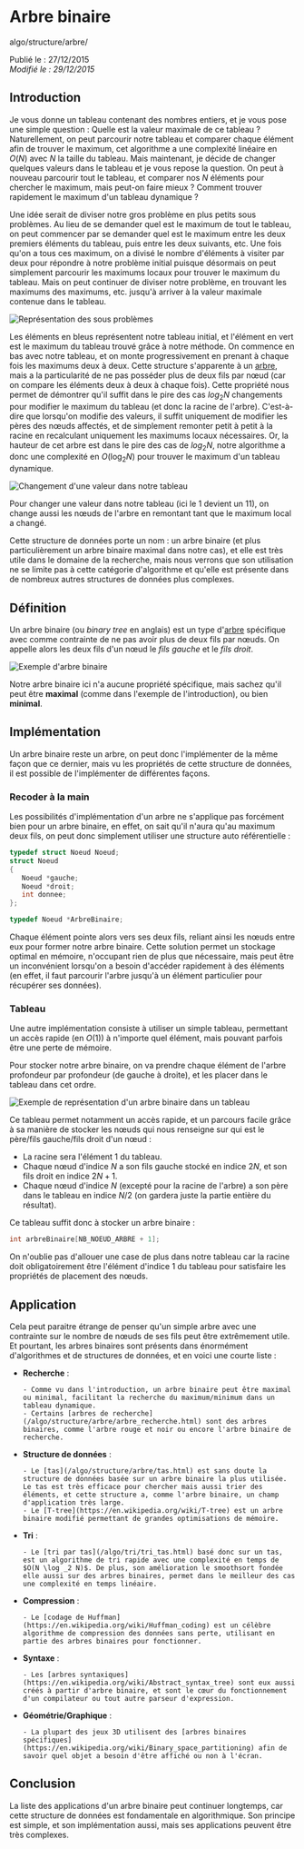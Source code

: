 Arbre binaire
=============
algo/structure/arbre/

Publié le : 27/12/2015  
*Modifié le : 29/12/2015*

## Introduction

Je vous donne un tableau contenant des nombres entiers, et je vous pose une simple question : Quelle est la valeur maximale de ce tableau ? Naturellement, on peut parcourir notre tableau et comparer chaque élément afin de trouver le maximum, cet algorithme a une complexité linéaire en $O(N)$ avec $N$ la taille du tableau. Mais maintenant, je décide de changer quelques valeurs dans le tableau et je vous repose la question. On peut à nouveau parcourir tout le tableau, et comparer nos $N$ éléments pour chercher le maximum, mais peut-on faire mieux ? Comment trouver rapidement le maximum d'un tableau dynamique ?

Une idée serait de diviser notre gros problème en plus petits sous problèmes. Au lieu de se demander quel est le maximum de tout le tableau, on peut commencer par se demander quel est le maximum entre les deux premiers éléments du tableau, puis entre les deux suivants, etc. Une fois qu'on a tous ces maximum, on a divisé le nombre d'éléments à visiter par deux pour répondre à notre problème initial puisque désormais on peut simplement parcourir les maximums locaux pour trouver le maximum du tableau. Mais on peut continuer de diviser notre problème, en trouvant les maximums des maximums, etc. jusqu'à arriver à la valeur maximale contenue dans le tableau.

![Représentation des sous problèmes](//static.napnac.ga/img/algo/structure/arbre/arbre_binaire/representation_probleme_intro.png)

Les éléments en bleus représentent notre tableau initial, et l'élément en vert est le maximum du tableau trouvé grâce à notre méthode. On commence en bas avec notre tableau, et on monte progressivement en prenant à chaque fois les maximums deux à deux. Cette structure s'apparente à un [arbre](/algo/structure/arbre.html), mais a la particularité de ne pas posséder plus de deux fils par nœud (car on compare les éléments deux à deux à chaque fois). Cette propriété nous permet de démontrer qu'il suffit dans le pire des cas $log _2 N$ changements pour modifier le maximum du tableau (et donc la racine de l'arbre). C'est-à-dire que lorsqu'on modifie des valeurs, il suffit uniquement de modifier les pères des nœuds affectés, et de simplement remonter petit à petit à la racine en recalculant uniquement les maximums locaux nécessaires. Or, la hauteur de cet arbre est dans le pire des cas de $log _2 N$, notre algorithme a donc une complexité en $O(\log _2 N)$ pour trouver le maximum d'un tableau dynamique.

![Changement d'une valeur dans notre tableau](//static.napnac.ga/img/algo/structure/arbre/arbre_binaire/changement_valeur_intro.png)

Pour changer une valeur dans notre tableau (ici le 1 devient un 11), on change aussi les nœuds de l'arbre en remontant tant que le maximum local a changé.

Cette structure de données porte un nom : un arbre binaire (et plus particulièrement un arbre binaire maximal dans notre cas), et elle est très utile dans le domaine de la recherche, mais nous verrons que son utilisation ne se limite pas à cette catégorie d'algorithme et qu'elle est présente dans de nombreux autres structures de données plus complexes.

## Définition

Un arbre binaire (ou *binary tree* en anglais) est un type d'[arbre](/algo/structure/arbre.html) spécifique avec comme contrainte de ne pas avoir plus de deux fils par nœuds. On appelle alors les deux fils d'un nœud le *fils gauche* et le *fils droit*.

![Exemple d'arbre binaire](//static.napnac.ga/img/algo/structure/arbre/arbre_binaire/exemple_arbre_binaire.png)

Notre arbre binaire ici n'a aucune propriété spécifique, mais sachez qu'il peut être **maximal** (comme dans l'exemple de l'introduction), ou bien **minimal**. 

## Implémentation

Un arbre binaire reste un arbre, on peut donc l'implémenter de la même façon que ce dernier, mais vu les propriétés de cette structure de données, il est possible de l'implémenter de différentes façons.

### Recoder à la main

Les possibilités d'implémentation d'un arbre ne s'applique pas forcément bien pour un arbre binaire, en effet, on sait qu'il n'aura qu'au maximum deux fils, on peut donc simplement utiliser une structure auto référentielle :

```c
typedef struct Noeud Noeud;
struct Noeud 
{
   Noeud *gauche;
   Noeud *droit;
   int donnee;
};

typedef Noeud *ArbreBinaire;
```

Chaque élément pointe alors vers ses deux fils, reliant ainsi les nœuds entre eux pour former notre arbre binaire. Cette solution permet un stockage optimal en mémoire, n'occupant rien de plus que nécessaire, mais peut être un inconvénient lorsqu'on a besoin d'accéder rapidement à des éléments (en effet, il faut parcourir l'arbre jusqu'à un élément particulier pour récupérer ses données).

### Tableau

Une autre implémentation consiste à utiliser un simple tableau, permettant un accès rapide (en $O(1)$) à n'importe quel élément, mais pouvant parfois être une perte de mémoire.

Pour stocker notre arbre binaire, on va prendre chaque élément de l'arbre profondeur par profondeur (de gauche à droite), et les placer dans le tableau dans cet ordre. 

![Exemple de représentation d'un arbre binaire dans un tableau](//static.napnac.ga/img/algo/structure/arbre/arbre_binaire/exemple_imple_tableau.png)

Ce tableau permet notamment un accès rapide, et un parcours facile grâce à sa manière de stocker les nœuds qui nous renseigne sur qui est le père/fils gauche/fils droit d'un nœud :

- La racine sera l'élément 1 du tableau.
- Chaque nœud d'indice $N$ a son fils gauche stocké en indice $2N$, et son fils droit en indice $2N + 1$.
- Chaque nœud d'indice $N$ (excepté pour la racine de l'arbre) a son père dans le tableau en indice $N / 2$ (on gardera juste la partie entière du résultat).

Ce tableau suffit donc à stocker un arbre binaire :

```c
int arbreBinaire[NB_NOEUD_ARBRE + 1];
```

On n'oublie pas d'allouer une case de plus dans notre tableau car la racine doit obligatoirement être l'élément d'indice 1 du tableau pour satisfaire les propriétés de placement des nœuds.

## Application

Cela peut paraitre étrange de penser qu'un simple arbre avec une contrainte sur le nombre de nœuds de ses fils peut être extrêmement utile. Et pourtant, les arbres binaires sont présents dans énormément d'algorithmes et de structures de données, et en voici une courte liste :

- **Recherche** :

      - Comme vu dans l'introduction, un arbre binaire peut être maximal ou minimal, facilitant la recherche du maximum/minimum dans un tableau dynamique.
      - Certains [arbres de recherche](/algo/structure/arbre/arbre_recherche.html) sont des arbres binaires, comme l'arbre rouge et noir ou encore l'arbre binaire de recherche.

- **Structure de données** :

      - Le [tas](/algo/structure/arbre/tas.html) est sans doute la structure de données basée sur un arbre binaire la plus utilisée. Le tas est très efficace pour chercher mais aussi trier des éléments, et cette structure a, comme l'arbre binaire, un champ d'application très large.
      - Le [T-tree](https://en.wikipedia.org/wiki/T-tree) est un arbre binaire modifié permettant de grandes optimisations de mémoire.

- **Tri** :

      - Le [tri par tas](/algo/tri/tri_tas.html) basé donc sur un tas, est un algorithme de tri rapide avec une complexité en temps de $O(N \log _2 N)$. De plus, son amélioration le smoothsort fondée elle aussi sur des arbres binaires, permet dans le meilleur des cas une complexité en temps linéaire.

- **Compression** :

      - Le [codage de Huffman](https://en.wikipedia.org/wiki/Huffman_coding) est un célèbre algorithme de compression des données sans perte, utilisant en partie des arbres binaires pour fonctionner.

- **Syntaxe** :

      - Les [arbres syntaxiques](https://en.wikipedia.org/wiki/Abstract_syntax_tree) sont eux aussi créés à partir d'arbre binaire, et sont le cœur du fonctionnement d'un compilateur ou tout autre parseur d'expression.

- **Géométrie/Graphique** :

      - La plupart des jeux 3D utilisent des [arbres binaires spécifiques](https://en.wikipedia.org/wiki/Binary_space_partitioning) afin de savoir quel objet a besoin d'être affiché ou non à l'écran.

## Conclusion

La liste des applications d'un arbre binaire peut continuer longtemps, car cette structure de données est fondamentale en algorithmique. Son principe est simple, et son implémentation aussi, mais ses applications peuvent être très complexes.
